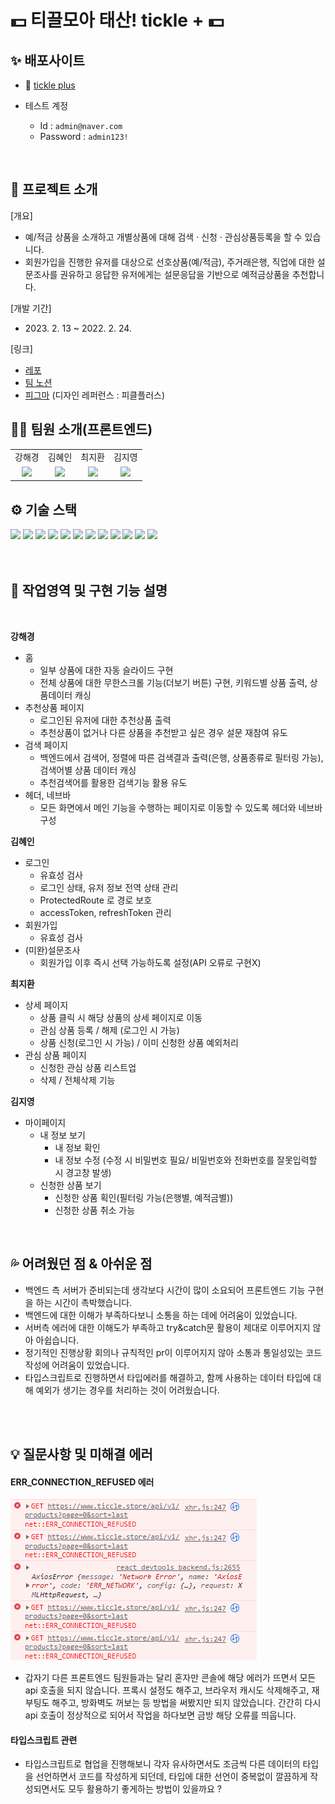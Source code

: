 # 💵 **티끌모아 태산! tickle +** 💵

## ✨ 배포사이트

- 🔗 [tickle plus](https://tickleplus.netlify.app)

- 테스트 계정
  - Id : `admin@naver.com`
  - Password : `admin123!`

<br />

## 🌱 프로젝트 소개

[개요]

- 예/적금 상품을 소개하고 개별상품에 대해 검색 · 신청 · 관심상품등록을 할 수 있습니다.
- 회원가입을 진행한 유저를 대상으로 선호상품(예/적금), 주거래은행, 직업에 대한 설문조사를 권유하고 응답한 유저에게는 설문응답을 기반으로 예적금상품을 추천합니다.

[개발 기간]

- <p>2023. 2. 13 ~ 2022. 2. 24.</p>

[링크]

- [레포](https://github.com/Financial-Instruments-Mini/fe-repo)
- [팀 노션](https://www.notion.so/5-b78c446818d744e38f0983f81a74221f)
- [피그마](https://www.figma.com/file/T6poCvqRrMqOYlNpXlCqWe/tickle?node-id=0%3A1&t=E9n8uf9iSByz7XMB-0) (디자인 레퍼런스 : 피클플러스)

## 👩‍💻 팀원 소개(프론트엔드)

<table>
  <tbody>
  <tr>
  <td align="center">강해경</td>
  <td align="center">김혜인</td>
  <td align="center">최지환</td>
  <td align="center">김지영</td>
 </tr>
    <tr>
  <td align="center"><a href="https://github.com/hae9"><img src="https://avatars.githubusercontent.com/u/108416023?v=4" width="150px;" /></a></td>
  <td align="center"><a href="https://github.com/Hyeeeein"><img src="https://avatars.githubusercontent.com/u/103119275?v=4" width="150px;" /></a></td>
  <td align="center"><a href="https://github.com/hwanky"><img src="https://avatars.githubusercontent.com/u/48482406?v=4" width="150px;" /></a></td>
  <td align="center"><a href="https://github.com/dreamchach"><img src="https://avatars.githubusercontent.com/u/114228865?v=4" width="150px;" /></a></td>
  </tr>
  </tbody>
</table>

## ⚙ 기술 스택

<div>
<img src="https://img.shields.io/badge/React-61DAFB?style=for-the-badge&logo=React&logoColor=black">
<img src="https://img.shields.io/badge/react router-CA4245?style=for-the-badge&logo=reactrouter&logoColor=white">
<img src="https://img.shields.io/badge/react hook form-EC5990?style=for-the-badge&logo=reacthookform&logoColor=white">
<img src="https://img.shields.io/badge/Typescript-3178C6?style=for-the-badge&logo=typescript&logoColor=white">
<img src="https://img.shields.io/badge/react query-FF4154?style=for-the-badge&logo=reactquery&logoColor=white">
<img src="https://img.shields.io/badge/vite-646CFF?style=for-the-badge&logo=vite&logoColor=white">
<img src="https://img.shields.io/badge/Axios-5A29E4?style=for-the-badge&logo=Axios&logoColor=white">
<img src="https://img.shields.io/badge/tailwind css-06B6D4?style=for-the-badge&logo=tailwindcss&logoColor=white">
<img src="https://img.shields.io/badge/github-181717?style=for-the-badge&logo=github&logoColor=white">
<img src="https://img.shields.io/badge/netlify-00C7B7?style=for-the-badge&logo=netlify&logoColor=white">
<img src="https://img.shields.io/badge/prettier-F7B93E?style=for-the-badge&logo=prettier&logoColor=black">
<img src="https://img.shields.io/badge/eslint-4B32C3?style=for-the-badge&logo=eslint&logoColor=white">
<br /><br />
</div>

<br/>

## 📌 작업영역 및 구현 기능 설명

<br/>

<b>강해경</b>

- 홈
  - 일부 상품에 대한 자동 슬라이드 구현
  - 전체 상품에 대한 무한스크롤 기능(더보기 버튼) 구현, 키워드별 상품 출력, 상품데이터 캐싱
- 추천상품 페이지
  - 로그인된 유저에 대한 추천상품 출력
  - 추천상품이 없거나 다른 상품을 추천받고 싶은 경우 설문 재참여 유도
- 검색 페이지
  - 백엔드에서 검색어, 정렬에 따른 검색결과 출력(은행, 상품종류로 필터링 가능), 검색어별 상품 데이터 캐싱
  - 추천검색어를 활용한 검색기능 활용 유도
- 헤더, 네브바
  - 모든 화면에서 메인 기능을 수행하는 페이지로 이동할 수 있도록 헤더와 네브바 구성

<b>김혜인</b>

- 로그인
  - 유효성 검사
  - 로그인 상태, 유저 정보 전역 상태 관리
  - ProtectedRoute 로 경로 보호
  - accessToken, refreshToken 관리
- 회원가입
  - 유효성 검사
- (미완)설문조사
  - 회원가입 이후 즉시 선택 가능하도록 설정(API 오류로 구현X)

<b>최지환</b>

- 상세 페이지
  - 상품 클릭 시 해당 상품의 상세 페이지로 이동
  - 관심 상품 등록 / 해제 (로그인 시 가능)
  - 상품 신청(로그인 시 가능) / 이미 신청한 상품 예외처리
- 관심 상품 페이지
  - 신청한 관심 상품 리스트업
  - 삭제 / 전체삭제 기능

<b>김지영</b>

- 마이페이지
  - 내 정보 보기
    - 내 정보 확인
    - 내 정보 수정 (수정 시 비밀번호 필요/ 비밀번호와 전화번호를 잘못입력할 시 경고창 발생)
  - 신청한 상품 보기
    - 신청한 상품 획인(필터링 가능(은행별, 예적금별))
    - 신청한 상품 취소 가능

<br/>

## 💦 어려웠던 점 & 아쉬운 점

- 백엔드 측 서버가 준비되는데 생각보다 시간이 많이 소요되어 프론트엔드 기능 구현을 하는 시간이 촉박했습니다.
- 백엔드에 대한 이해가 부족하다보니 소통을 하는 데에 어려움이 있었습니다.
- 서버측 에러에 대한 이해도가 부족하고 try&catch문 활용이 제대로 이루어지지 않아 아쉽습니다.
- 정기적인 진행상황 회의나 규칙적인 pr이 이루어지지 않아 소통과 통일성있는 코드작성에 어려움이 있었습니다.
- 타입스크립트로 진행하면서 타입에러를 해결하고, 함께 사용하는 데이터 타입에 대해 예외가 생기는 경우를 처리하는 것이 어려웠습니다.

<br/><br/>

## 💡 질문사항 및 미해결 에러

#### ERR_CONNECTION_REFUSED 에러

![](src/assets/images/README_error.png)

- 갑자기 다른 프론트엔드 팀원들과는 달리 혼자만 콘솔에 해당 에러가 뜨면서 모든 api 호출을 되지 않습니다. 프록시 설정도 해주고, 브라우저 캐시도 삭제해주고, 재부팅도 해주고, 방화벽도 꺼보는 등 방법을 써봤지만 되지 않았습니다. 간간히 다시 api 호출이 정상적으로 되어서 작업을 하다보면 금방 해당 오류를 띄웁니다.

#### 타입스크립트 관련

- 타입스크립트로 협업을 진행해보니 각자 유사하면서도 조금씩 다른 데이터의 타입을 선언하면서 코드를 작성하게 되던데, 타입에 대한 선언이 중복없이 깔끔하게 작성되면서도 모두 활용하기 좋게하는 방법이 있을까요 ?
